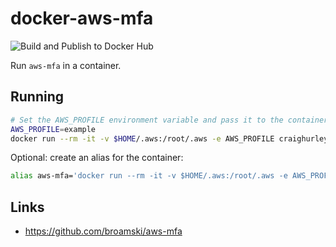 # docker-aws-mfa

![Build and Publish to Docker Hub](https://github.com/craighurley/docker-aws-mfa/workflows/Build%20and%20Publish%20to%20Docker%20Hub/badge.svg)

Run `aws-mfa` in a container.

## Running

```sh
# Set the AWS_PROFILE environment variable and pass it to the container
AWS_PROFILE=example
docker run --rm -it -v $HOME/.aws:/root/.aws -e AWS_PROFILE craighurley/aws-mfa
```

Optional: create an alias for the container:

```sh
alias aws-mfa='docker run --rm -it -v $HOME/.aws:/root/.aws -e AWS_PROFILE craighurley/aws-mfa'
```

## Links

- <https://github.com/broamski/aws-mfa>
